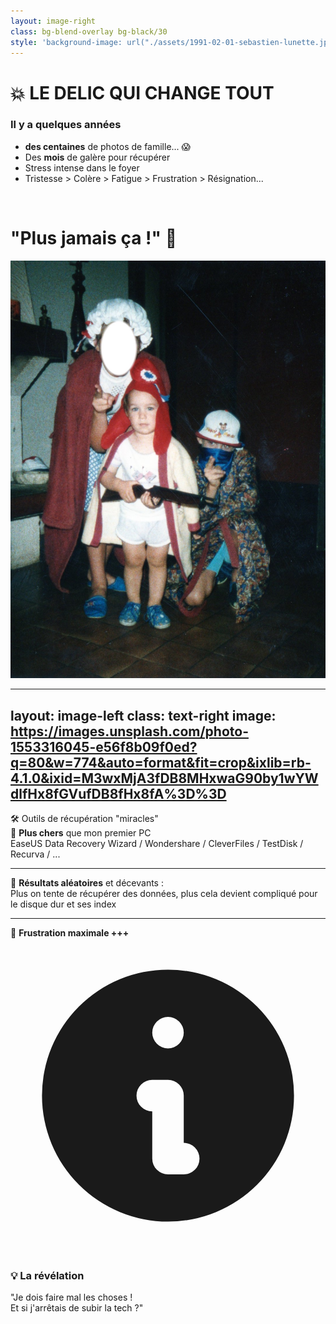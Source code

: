 ```yaml
---
layout: image-right
class: bg-blend-overlay bg-black/30
style: 'background-image: url("./assets/1991-02-01-sebastien-lunette.jpg"); background-size: 50% auto; background-position: right top; background-repeat: no-repeat;'
---
```


# 💥 LE DELIC QUI CHANGE TOUT

### Il y a quelques années

<v-clicks>

- **des centaines** de photos de famille... 😱
- Des **mois** de galère pour récupérer
- Stress intense dans le foyer
- Tristesse > Colère > Fatigue > Frustration > Résignation...

</v-clicks>

<br />

<v-click>

# **"Plus jamais ça !"** 🤬

<div class="flex justify-center">
  <img src="./assets/1989-08-10-sebastien-deguisement.jpg" class="w-48 h-32 rounded-full object-cover border-5 border-white/20" alt="Sébastien ROUEN" />
</div>

</v-click>

<!--
Imaginez perdre des années de souvenirs d'un coup... C'est exactement ce qui m'est arrivé !
Toutes mes vacances depuis 20 ans.
-->

---
layout: image-left
class: text-right
image: https://images.unsplash.com/photo-1553316045-e56f8b09f0ed?q=80&w=774&auto=format&fit=crop&ixlib=rb-4.1.0&ixid=M3wxMjA3fDB8MHxwaG90by1wYWdlfHx8fGVufDB8fHx8fA%3D%3D
---

<div class="text-green-400 text-center font-semibold mb-10">🛠️ Outils de récupération "miracles"</div>

<v-clicks>

<div class="space-y-2 text-left">
    <div>💸 <strong>Plus chers</strong> que mon premier PC</div>
    <div class="ml-10 text-sm text-gray-400">EaseUS Data Recovery Wizard / Wondershare / CleverFiles / TestDisk / Recurva / ...</div>
</div>

</v-clicks>

<v-clicks>

<div class="space-y-2 text-left">
    <hr class="border-gray-700 mt-2" />
    <div>🎲 <strong>Résultats aléatoires</strong> et décevants :</div>
    <div class="ml-10 text-sm text-gray-400">Plus on tente de récupérer des données, plus cela devient compliqué pour le disque dur et ses index</div>
</div>

</v-clicks>

<v-clicks>

<div class="space-y-2 text-left">
    <hr class="border-gray-700 mt-2" />
    <div>😤 <strong>Frustration maximale +++</strong></div>
</div>

</v-clicks>

<v-click>

<div class="bg-blue-100 border-l-8 border-blue-500 p-2 my-5 mt-20 rounded-r-lg">
  <div class="flex items-start">
    <div class="flex-shrink-0">
      <svg class="w-5 h-5 text-blue-500 mt-0.5" fill="currentColor" viewBox="0 0 20 20">
        <path fill-rule="evenodd" d="M18 10a8 8 0 11-16 0 8 8 0 0116 0zm-7-4a1 1 0 11-2 0 1 1 0 012 0zM9 9a1 1 0 000 2v3a1 1 0 001 1h1a1 1 0 100-2v-3a1 1 0 00-1-1H9z" clip-rule="evenodd"></path>
      </svg>
    </div>
    <div class="ml-8">
      <h3 class="font-semibold text-blue-800">💡 La révélation</h3>
      <span class="text-blue-700 text-xs italic">"Je dois faire mal les choses !<br />Et si j'arrêtais de subir la tech ?"</span>
    </div>
  </div>
</div>

</v-click>

<!--
J'ai testé tous ces outils coûteux sans succès. Plus on essaie de récupérer, plus on risque d'endommager définitivement les données.
C'est le moment où j'ai réalisé qu'il fallait changer d'approche !
-->
